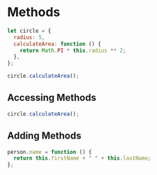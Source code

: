 # Methods

```js
let circle = {
  radius: 5,
  calculateArea: function () {
    return Math.PI * this.radius ** 2;
  },
};

circle.calculateArea();
```

## Accessing Methods

```js
circle.calculateArea();
```

## Adding Methods

```js
person.name = function () {
  return this.firstName + " " + this.lastName;
};
```
